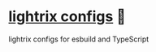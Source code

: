 # [lightrix configs] 📐

lightrix configs for esbuild and TypeScript

[lightrix configs]: https://npmjs.org/@lightrix/config
